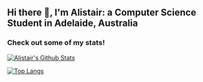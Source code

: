 ## Hi there 👋, I'm Alistair: a Computer Science Student in Adelaide, Australia
### Check out some of my stats!

[![Alistair's Github Stats](https://github-readme-stats-five-beige.vercel.app/api?username=Alistair212&count_private=true&theme=chartreuse-dark)](https://github.com/Alistair212)

[![Top Langs](https://github-readme-stats-five-beige.vercel.app/api/top-langs/?username=Alistair212&layout=compact&theme=chartreuse-dark)](https://github.com/Alistair212)
